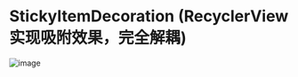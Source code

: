 # StickyItemDecoration (RecyclerView 实现吸附效果，完全解耦)

![image](https://github.com/chenpengfei88/StickyItemDecoration/blob/master/app/src/main/res/drawable/xg.gif)
